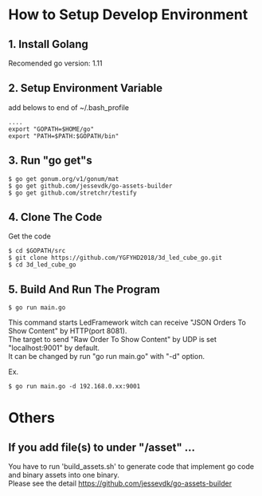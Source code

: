 # How to Setup Develop Environment

## 1. Install Golang

Recomended go version: 1.11

## 2. Setup Environment Variable
add belows to end of ~/.bash_profile
```shell
....
export "GOPATH=$HOME/go"
export "PATH=$PATH:$GOPATH/bin"
```

## 3. Run "go get"s

```shell
$ go get gonum.org/v1/gonum/mat
$ go get github.com/jessevdk/go-assets-builder
$ go get github.com/stretchr/testify
```

## 4. Clone The Code

Get the code
```shell
$ cd $GOPATH/src
$ git clone https://github.com/YGFYHD2018/3d_led_cube_go.git
$ cd 3d_led_cube_go
```

## 5. Build And Run The Program

```shell
$ go run main.go
```
  
This command starts LedFramework witch can receive "JSON Orders To Show Content" by HTTP(port 8081).  
The target to send "Raw Order To Show Content" by UDP is set "localhost:9001" by default.  
It can be changed by run "go run main.go" with "-d" option.  
  

Ex.  
```shell
$ go run main.go -d 192.168.0.xx:9001
```


# Others

## If you add file(s) to under "/asset" ...

You have to run 'build_assets.sh' to generate code that implement go code and binary assets into one binary.  
Please see the detail https://github.com/jessevdk/go-assets-builder 


